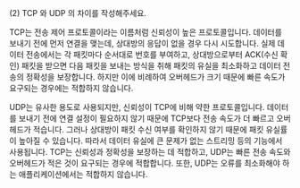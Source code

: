 (2) TCP 와 UDP 의 차이를 작성해주세요.

TCP는 전송 제어 프로토콜이라는 이름처럼 신뢰성이 높은 프로토콜입니다. 
데이터를 보내기 전에 먼저 연결을 맺는데, 상대방의 응답이 없을 경우 다시 시도합니다. 
실제 데이터 전송에서는 각 패킷마다 순서대로 번호를 부여하고, 상대방으로부터 ACK(수신 확인) 패킷을 받으면 다음 패킷을 보내는 방식을 취해 패킷의 유실을 최소화하고 데이터 전송의 정확성을 보장합니다. 하지만 이에 비례하여 오버헤드가 크기 때문에 빠른 속도가 요구되는 경우에는 적합하지 않습니다. 

UDP는 유사한 용도로 사용되지만, 신뢰성이 TCP에 비해 약한 프로토콜입니다. 데이터를 보내기 전에 연결 설정이 필요하지 않기 때문에 TCP보다 전송 속도가 더 빠르고 오버헤드가 적습니다. 
그러나 상대방이 패킷 수신 여부를 확인하지 않기 때문에 패킷 유실률이 높아질 수 있습니다. 따라서 데이터 유실에 큰 문제가 없는 스트리밍 등의 기능에서 사용됩니다. 
TCP는 신뢰성과 정확성을 보장하는 데 적합하고, UDP는 빠른 전송 속도와 오버헤드가 적은 것이 요구되는 경우에 적합합니다. 또한, UDP는 오류를 최소화해야 하는 애플리케이션에서는 적합하지 않습니다.
